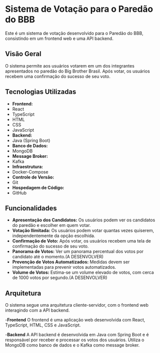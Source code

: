 # Sistema de Votação para o Paredão do BBB

Este é um sistema de votação desenvolvido para o Paredão do BBB, consistindo em um frontend web e uma API backend.

## Visão Geral

O sistema permite aos usuários votarem em um dos integrantes apresentados no paredão do Big Brother Brasil. Após votar, os usuários recebem uma confirmação do sucesso de seu voto.

## Tecnologias Utilizadas

- **Frontend:**
- React
- TypeScript
- HTML
- CSS
- JavaScript
- **Backend:**
- Java (Spring Boot)
- **Banco de Dados:**
- MongoDB
- **Message Broker:**
- Kafka
- **Infraestrutura:**
- Docker-Compose
- **Controle de Versão:**
- Git
- **Hospedagem de Código:**
- GitHub

## Funcionalidades
- **Apresentação dos Candidatos:** Os usuários podem ver os candidatos do paredão e escolher em quem votar.
- **Votação Ilimitada:** Os usuários podem votar quantas vezes quiserem, independentemente da opção escolhida.
- **Confirmação de Voto:** Após votar, os usuários recebem uma tela de confirmação do sucesso de seu voto.
- **Panorama de Votos:** Ver um panorama percentual dos votos por candidato até o momento.(A DESENVOLVER)
- **Prevenção de Votos Automatizados:** Medidas devem ser implementadas para prevenir votos automatizados.
- **Volume de Votos:** Estima-se um volume elevado de votos, com cerca de 1000 votos por segundo.(A DESENVOLVER)

## Arquitetura
O sistema segue uma arquitetura cliente-servidor, com o frontend web interagindo com a API backend.

-**Frontend**
O frontend é uma aplicação web desenvolvida com React, TypeScript, HTML, CSS e JavaScript.

-**Backend**
A API backend é desenvolvida em Java com Spring Boot e é responsável por receber e processar os votos dos usuários. Utiliza o MongoDB como banco de dados e o Kafka como message broker.
